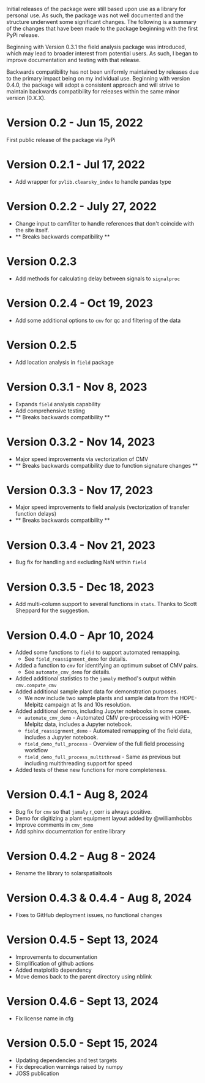 Initial releases of the package were still based upon use as a library for 
personal use. As such, the package was not well documented and the structure
underwent some significant changes. The following is a summary of the changes
that have been made to the package beginning with the first PyPi release. 

Beginning with Version 0.3.1 the field analysis package was introduced, which 
may lead to broader interest from potential users. As such, I began to improve
documentation and testing with that release. 

Backwards compatibility has not been uniformly maintained by releases due to 
the primary impact being on my individual use. Beginning with version 0.4.0, 
the package will adopt a consistent approach and will strive to maintain 
backwards compatibility for releases within the same minor version (0.X.X). 

# Version 0.2 - Jun 15, 2022
First public release of the package via PyPi
# Version 0.2.1 - Jul 17, 2022
- Add wrapper for `pvlib.clearsky_index` to handle pandas type
# Version 0.2.2 - July 27, 2022
- Change input to camfilter to handle references that don't coincide with the 
site itself. 
- ** Breaks backwards compatibility **
# Version 0.2.3
- Add methods for calculating delay between signals to `signalproc`
# Version 0.2.4 - Oct 19, 2023
- Add some additional options to `cmv` for qc and filtering of the data
# Version 0.2.5
- Add location analysis in `field` package
# Version 0.3.1 - Nov 8, 2023
- Expands `field` analysis capability
- Add comprehensive testing
- ** Breaks backwards compatibility **
# Version 0.3.2 - Nov 14, 2023
- Major speed improvements via vectorization of CMV 
- ** Breaks backwards compatibility due to function signature changes **
# Version 0.3.3 - Nov 17, 2023
- Major speed improvements to field analysis (vectorization of transfer function delays)
- ** Breaks backwards compatibility **
# Version 0.3.4 - Nov 21, 2023
- Bug fix for handling and excluding NaN within `field`
# Version 0.3.5 - Dec 18, 2023
- Add multi-column support to several functions in `stats`. Thanks to Scott Sheppard for the suggestion.
# Version 0.4.0 - Apr 10, 2024
- Added some functions to `field` to support automated remapping.
    - See `field_reassignment_demo` for details.
- Added a function to `cmv` for identifying an optimum subset of CMV pairs. 
    - See `automate_cmv_demo` for details.
- Added additional statistics to the `jamaly` method's output within `cmv.compute_cmv`
- Added additional sample plant data for demonstration purposes. 
    - We now include two sample plants and sample data from the HOPE-Melpitz campaign at 1s and 10s resolution.
- Added additional demos, including Jupyter notebooks in some cases.
    - `automate_cmv_demo` - Automated CMV pre-processing with HOPE-Melpitz data, includes a Jupyter notebook.
    - `field_reassignment_demo` - Automated remapping of the field data, includes a Jupyter notebook.
    - `field_demo_full_process` - Overview of the full field processing workflow 
    - `field_demo_full_process_multithread` - Same as previous but including multithreading support for speed
- Added tests of these new functions for more completeness.
# Version 0.4.1 - Aug 8, 2024
- Bug fix for `cmv` so that `jamaly` r_corr is always positive. 
- Demo for digitizing a plant equipment layout added by @williamhobbs
- Improve comments in `cmv_demo`
- Add sphinx documentation for entire library
# Version 0.4.2 - Aug 8 - 2024
- Rename the library to solarspatialtools
# Version 0.4.3 & 0.4.4 - Aug 8, 2024
- Fixes to GitHub deployment issues, no functional changes
# Version 0.4.5 - Sept 13, 2024
- Improvements to documentation
- Simplification of github actions
- Added matplotlib dependency
- Move demos back to the parent directory using nblink
# Version 0.4.6 - Sept 13, 2024
- Fix license name in cfg
# Version 0.5.0 - Sept 15, 2024
- Updating dependencies  and test targets
- Fix deprecation warnings raised by numpy
- JOSS publication